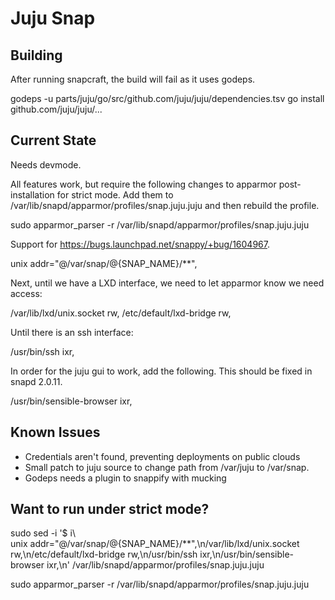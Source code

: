 # Juju Snap

## Building
After running snapcraft, the build will fail as it uses godeps.

godeps -u parts/juju/go/src/github.com/juju/juju/dependencies.tsv
go install github.com/juju/juju/...

## Current State
Needs devmode.

All features work, but require the following changes to apparmor post-installation for strict mode.
Add them to /var/lib/snapd/apparmor/profiles/snap.juju.juju and then rebuild the profile.

sudo apparmor_parser -r /var/lib/snapd/apparmor/profiles/snap.juju.juju

Support for https://bugs.launchpad.net/snappy/+bug/1604967.

unix addr="@/var/snap/@{SNAP_NAME}/**",

Next, until we have a LXD interface, we need to let apparmor know we need access:

  /var/lib/lxd/unix.socket rw,
  /etc/default/lxd-bridge rw,

Until there is an ssh interface:

/usr/bin/ssh ixr,

In order for the juju gui to work, add the following. This should be fixed in snapd 2.0.11.

/usr/bin/sensible-browser ixr,

## Known Issues
 * Credentials aren't found, preventing deployments on public clouds
 * Small patch to juju source to change path from /var/juju to /var/snap.
 * Godeps needs a plugin to snappify with mucking

## Want to run under strict mode?

sudo sed -i '$ i\                                   
unix addr="@/var/snap/@{SNAP_NAME}/**",\n/var/lib/lxd/unix.socket rw,\n/etc/default/lxd-bridge rw,\n/usr/bin/ssh ixr,\n/usr/bin/sensible-browser ixr,\n' /var/lib/snapd/apparmor/profiles/snap.juju.juju

sudo apparmor_parser -r /var/lib/snapd/apparmor/profiles/snap.juju.juju


